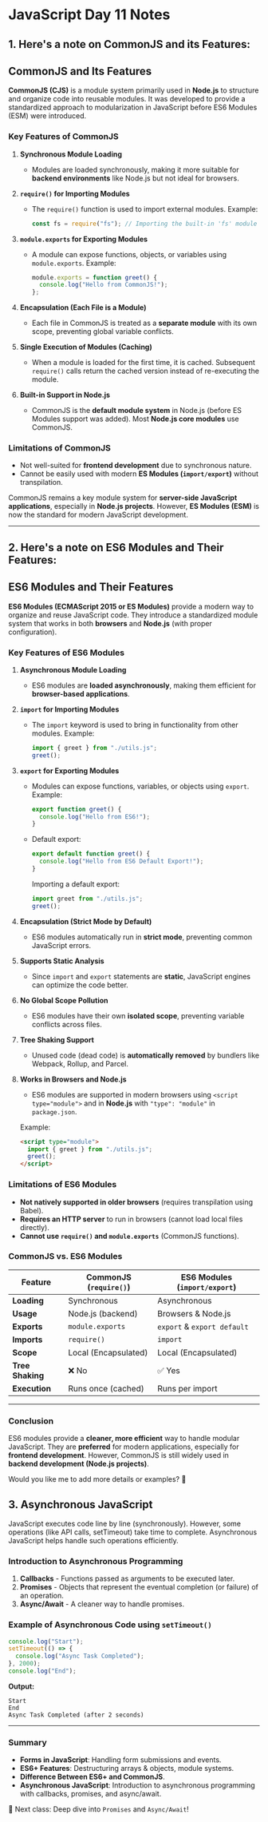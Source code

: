 # JavaScript Day 11 Notes

## 1. Here's a note on **CommonJS and its Features**:

## **CommonJS and Its Features**

**CommonJS (CJS)** is a module system primarily used in **Node.js** to structure and organize code into reusable modules. It was developed to provide a standardized approach to modularization in JavaScript before ES6 Modules (ESM) were introduced.

### **Key Features of CommonJS**

1. **Synchronous Module Loading**

   - Modules are loaded synchronously, making it more suitable for **backend environments** like Node.js but not ideal for browsers.

2. **`require()` for Importing Modules**

   - The `require()` function is used to import external modules. Example:
     ```js
     const fs = require("fs"); // Importing the built-in 'fs' module
     ```

3. **`module.exports` for Exporting Modules**

   - A module can expose functions, objects, or variables using `module.exports`. Example:
     ```js
     module.exports = function greet() {
       console.log("Hello from CommonJS!");
     };
     ```

4. **Encapsulation (Each File is a Module)**

   - Each file in CommonJS is treated as a **separate module** with its own scope, preventing global variable conflicts.

5. **Single Execution of Modules (Caching)**

   - When a module is loaded for the first time, it is cached. Subsequent `require()` calls return the cached version instead of re-executing the module.

6. **Built-in Support in Node.js**
   - CommonJS is the **default module system** in Node.js (before ES Modules support was added). Most **Node.js core modules** use CommonJS.

### **Limitations of CommonJS**

- Not well-suited for **frontend development** due to synchronous nature.
- Cannot be easily used with modern **ES Modules (`import/export`)** without transpilation.

CommonJS remains a key module system for **server-side JavaScript applications**, especially in **Node.js projects**. However, **ES Modules (ESM)** is now the standard for modern JavaScript development.

---

## 2. Here's a note on **ES6 Modules and Their Features**:

## **ES6 Modules and Their Features**

**ES6 Modules (ECMAScript 2015 or ES Modules)** provide a modern way to organize and reuse JavaScript code. They introduce a standardized module system that works in both **browsers** and **Node.js** (with proper configuration).

### **Key Features of ES6 Modules**

1. **Asynchronous Module Loading**

   - ES6 modules are **loaded asynchronously**, making them efficient for **browser-based applications**.

2. **`import` for Importing Modules**

   - The `import` keyword is used to bring in functionality from other modules. Example:
     ```js
     import { greet } from "./utils.js";
     greet();
     ```

3. **`export` for Exporting Modules**

   - Modules can expose functions, variables, or objects using `export`. Example:
     ```js
     export function greet() {
       console.log("Hello from ES6!");
     }
     ```
   - Default export:
     ```js
     export default function greet() {
       console.log("Hello from ES6 Default Export!");
     }
     ```
     Importing a default export:
     ```js
     import greet from "./utils.js";
     greet();
     ```

4. **Encapsulation (Strict Mode by Default)**

   - ES6 modules automatically run in **strict mode**, preventing common JavaScript errors.

5. **Supports Static Analysis**

   - Since `import` and `export` statements are **static**, JavaScript engines can optimize the code better.

6. **No Global Scope Pollution**

   - ES6 modules have their own **isolated scope**, preventing variable conflicts across files.

7. **Tree Shaking Support**

   - Unused code (dead code) is **automatically removed** by bundlers like Webpack, Rollup, and Parcel.

8. **Works in Browsers and Node.js**

   - ES6 modules are supported in modern browsers using `<script type="module">` and in **Node.js** with `"type": "module"` in `package.json`.

   Example:

   ```html
   <script type="module">
     import { greet } from "./utils.js";
     greet();
   </script>
   ```

### **Limitations of ES6 Modules**

- **Not natively supported in older browsers** (requires transpilation using Babel).
- **Requires an HTTP server** to run in browsers (cannot load local files directly).
- **Cannot use `require()` and `module.exports`** (CommonJS functions).

### **CommonJS vs. ES6 Modules**

| Feature          | CommonJS (`require()`) | ES6 Modules (`import/export`) |
| ---------------- | ---------------------- | ----------------------------- |
| **Loading**      | Synchronous            | Asynchronous                  |
| **Usage**        | Node.js (backend)      | Browsers & Node.js            |
| **Exports**      | `module.exports`       | `export` & `export default`   |
| **Imports**      | `require()`            | `import`                      |
| **Scope**        | Local (Encapsulated)   | Local (Encapsulated)          |
| **Tree Shaking** | ❌ No                  | ✅ Yes                        |
| **Execution**    | Runs once (cached)     | Runs per import               |

---

### **Conclusion**

ES6 modules provide a **cleaner, more efficient** way to handle modular JavaScript. They are **preferred** for modern applications, especially for **frontend development**. However, CommonJS is still widely used in **backend development (Node.js projects)**.

Would you like me to add more details or examples? 🚀

## 3. Asynchronous JavaScript

JavaScript executes code line by line (synchronously). However, some operations (like API calls, setTimeout) take time to complete. Asynchronous JavaScript helps handle such operations efficiently.

### Introduction to Asynchronous Programming

1. **Callbacks** - Functions passed as arguments to be executed later.
2. **Promises** - Objects that represent the eventual completion (or failure) of an operation.
3. **Async/Await** - A cleaner way to handle promises.

### Example of Asynchronous Code using `setTimeout()`

```js
console.log("Start");
setTimeout(() => {
  console.log("Async Task Completed");
}, 2000);
console.log("End");
```

**Output:**

```
Start
End
Async Task Completed (after 2 seconds)
```

---

### Summary

- **Forms in JavaScript**: Handling form submissions and events.
- **ES6+ Features**: Destructuring arrays & objects, module systems.
- **Difference Between ES6+ and CommonJS**.
- **Asynchronous JavaScript**: Introduction to asynchronous programming with callbacks, promises, and async/await.

🚀 Next class: Deep dive into `Promises` and `Async/Await`!
